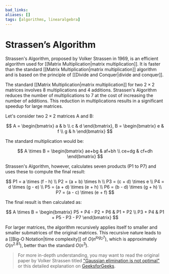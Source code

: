 ```yaml
---
bad_links: 
aliases: []
tags: [algorithms, linearalgebra]
---
```

# Strassen’s Algorithm

Strassen's Algorithm, proposed by Volker Strassen in 1969, is an efficient algorithm used for [[Matrix Multiplication|matrix multiplication]]. It is faster than the standard [[Matrix Multiplication|matrix multiplication]] algorithm and is based on the principle of [[Divide and Conquer|divide and conquer]].

The standard [[Matrix Multiplication|matrix multiplication]] for two $2 \times 2$ matrices involves 8 multiplications and 4 additions. Strassen's Algorithm reduces the number of multiplications to 7 at the cost of increasing the number of additions. This reduction in multiplications results in a significant speedup for large matrices.

Let's consider two $2 \times 2$ matrices A and B:

$$
A = \begin{bmatrix} a & b \\ c & d \end{bmatrix}, B = \begin{bmatrix} e & f \\ g & h \end{bmatrix}
$$

The standard multiplication would be:

$$
A \times B = \begin{bmatrix} ae+bg & af+bh \\ ce+dg & cf+dh \end{bmatrix}
$$

Strassen's Algorithm, however, calculates seven products (P1 to P7) and uses these to compute the final result:

$$
P1 = a \times (f - h) \\
P2 = (a + b) \times h \\
P3 = (c + d) \times e \\
P4 = d \times (g - e) \\
P5 = (a + d) \times (e + h) \\
P6 = (b - d) \times (g + h) \\
P7 = (a - c) \times (e + f)
$$

The final result is then calculated as:

$$
A \times B = \begin{bmatrix} P5 + P4 - P2 + P6 & P1 + P2 \\ P3 + P4 & P1 + P5 - P3 - P7 \end{bmatrix}
$$

For larger matrices, the algorithm recursively applies itself to smaller and smaller submatrices of the original matrices. This recursive nature leads to a [[Big-O Notation|time complexity]] of $O(n^{log_2 7})$, which is approximately $O(n^{2.81})$, better than the standard $O(n^3)$.

> For more in-depth understanding, you may want to read the original paper by Volker Strassen titled ["Gaussian elimination is not optimal"](https://scholar.google.com/scholar?hl=en&as_sdt=0%2C5&q=Gaussian+elimination+is+not+optimal&btnG=) or this detailed explanation on [GeeksforGeeks](https://www.geeksforgeeks.org/strassens-matrix-multiplication/).